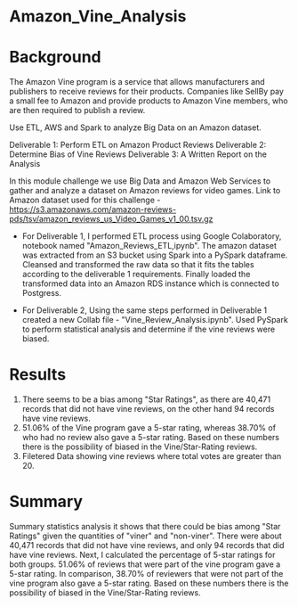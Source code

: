 # Amazon_Vine_Analysis

# Background 

The Amazon Vine program is a service that allows manufacturers and publishers to receive reviews for their products. Companies like SellBy pay a small fee to Amazon and provide products to Amazon Vine members, who are then required to publish a review.

Use ETL, AWS and Spark to analyze Big Data on an Amazon dataset.

Deliverable 1: Perform ETL on Amazon Product Reviews
Deliverable 2: Determine Bias of Vine Reviews
Deliverable 3: A Written Report on the Analysis


In this module challenge we use Big Data and Amazon Web Services to gather and analyze a dataset on Amazon reviews for video games. 
Link to Amazon dataset used for this challenge - https://s3.amazonaws.com/amazon-reviews-pds/tsv/amazon_reviews_us_Video_Games_v1_00.tsv.gz

- For Deliverable 1, I performed ETL process using Google Colaboratory, notebook named "Amazon_Reviews_ETL,ipynb". The amazon dataset was extracted from an S3 bucket using Spark into a PySpark dataframe. 
Cleansed and transformed the raw data so that it fits the tables according to the deliverable 1 requirements.
Finally loaded the transformed data into an Amazon RDS instance which is connected to Postgress. 

- For Deliverable 2, Using the same steps performed in Deliverable 1 created a new Collab file - "Vine_Review_Analysis.ipynb".
Used PySpark to perform statistical analysis and determine if the vine reviews were biased.

# Results

1. There seems to be a bias among "Star Ratings", as there are 40,471 records that did not have vine reviews, on the other hand 94 records have vine reviews.
2. 51.06% of the Vine program gave a 5-star rating, whereas 38.70% of who had no review also gave a 5-star rating. Based on these numbers there is the possibility of biased in the Vine/Star-Rating reviews.
3. Filetered Data showing vine reviews where total votes are greater than 20.

# Summary 

Summary statistics analysis it shows that there could be bias among "Star Ratings" given the quantities of "viner" and "non-viner". 
There were about 40,471 records that did not have vine reviews, and only 94 records that did have vine reviews.
Next, I calculated the percentage of 5-star ratings for both groups. 
51.06% of reviews that were part of the vine program gave a 5-star rating. In comparison, 38.70% of reviewers that were not part of the vine program also gave a 5-star rating. 
Based on these numbers there is the possibility of biased in the Vine/Star-Rating reviews.
